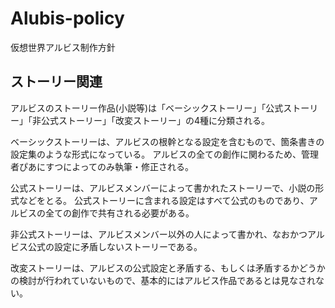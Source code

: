 # Alubis-policy
仮想世界アルビス制作方針

## ストーリー関連

アルビスのストーリー作品(小説等)は「ベーシックストーリー」「公式ストーリー」「非公式ストーリー」「改変ストーリー」の4種に分類される。

ベーシックストーリーは、アルビスの根幹となる設定を含むもので、箇条書きの設定集のような形式になっている。
アルビスの全ての創作に関わるため、管理者ぴあにすつによってのみ執筆・修正される。

公式ストーリーは、アルビスメンバーによって書かれたストーリーで、小説の形式などをとる。
公式ストーリーに含まれる設定はすべて公式のものであり、アルビスの全ての創作で共有される必要がある。

非公式ストーリーは、アルビスメンバー以外の人によって書かれ、なおかつアルビス公式の設定に矛盾しないストーリーである。

改変ストーリーは、アルビスの公式設定と矛盾する、もしくは矛盾するかどうかの検討が行われていないもので、基本的にはアルビス作品であるとは見なされない。
